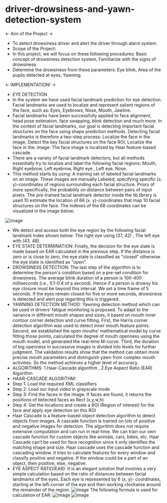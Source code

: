 # driver-drowsiness-and-yawn-detection-system
<- Aim of the Project ->
 
- To detect drowsiness driver and alert the driver through alarm system.
- Scope of the Project:
- In this project, we will focus on these following procedures: Basic concept of drowsiness detection system, Familiarize with the signs of drowsiness.
- Determine the drowsiness from these parameters: Eye blink, Area of the pupils detected at eyes, Yawning.

<- IMPLEMENTATION! ->

- EYE DETECTION
- In the system we have used facial landmark prediction for eye detection. Facial landmarks are used to localize and represent salient regions of the face, such as: Eyes, Eyebrows, Nose, Mouth, Jawline.
- Facial landmarks have been successfully applied to face alignment, head pose estimation, face swapping, blink detection and much more. In the context of facial landmarks, our goal is detecting important facial structures on the face using shape prediction methods. Detecting facial landmarks is therefore a two-step process: Localize the face in the image, Detect the key facial structures on the face ROI, Localize the face in the: image: The face image is localized by Haar feature-based cascade.
- There are a variety of facial landmark detectors, but all methods essentially try to localize and label the following facial regions: Mouth, Right eyebrow, Left eyebrow, Right eye , Left eye, Nose.
- This method starts by using:
A training set of labeled facial landmarks on an image. These images are manually Labeled, specifying specific (x. y)-coordinates of regions surrounding each facial structure. Priors of more specifically, the probabilily on distance between pairs of input pixels. The pre-trained facial landmark detector inside the lib library is used 10 estimate the location of 68 (x. y)-coordinates that map 10 facial structures on the face. The indexes of the 68 coordinates can be visualized in the image below:

![image](https://github.com/Madhusudan1712/driver-drowsiness-and-yawn-detection-system/assets/146712964/abd3aae2-a2bd-4673-b030-e87ba42a6a83)

- We detect and access both the eye region by the following facial landmark index shown below: The right eye using (37, 42) , The left eye with (43. 48).
- EYE STATE DETERMINATION: Finally, the decision for the eye state is made based on EAR calculated in the previous step. If the distance is zero or is close to zero, the eye state is classified as "closed" otherwise the eye state is identified as "open".
- DROWSINESS DETECTION: The last step of the algorithm is to determine the person's condition based on a pre-set condition for drowsiness. The average blink duration of a person is 100-400 milliseconds (i.e., 0.1-0.4 of a second). Hence if a person is drowsy his eye closure must be beyond this interval. We set a time frame of 5 seconds. If the eyes remain closed for five or more seconds, drowsiness is detected and alert pop regarding this is triggered.
- YAWNING DETECTION METHOD: Yawning detection method which can be used in drivers’ fatigue monitoring is proposed. To adapt to the variance in different mouth shapes and sizes, it based on mouth inner contour corner detection and curve fitting. First, the Harris corner detection algorithm was used to detect inner mouth feature points. Second, we established the open mouths’ mathematical model by curve fitting those points, calculated the degree of mouth openness using the mouth model, and generated the real-time M-curve. Third, the duration of big openness in successive images is divided into levels for further judgment. The validation results show that the method can obtain more precise mouth parameters and distinguish yawn from complex mouth activities. So the method achieves a higher level of accuracy.
- ALGORITHMS: 1.Haar-Cascade algorithm , 2.Eye Aspect Ratio (EAR) Algorithm
- HAAR-CASCADE ALGORITHM:
- Step 1: Load the required XML classifiers
- Step 2: Load our input video in grayscale mode
- Step 3: Find the faces in the image. If faces are found, it returns the positions of detected faces as Rect (x,y,w,h)
- Step 4: Get the locations and create a ROI (Region of interest) for the face and apply eye detection on this ROI
- Haar Cascade is a feature-based object detection algorithm to detect objects from images. A cascade function is trained on lots of positive and negative images for detection. The algorithm does not require extensive computation and can run in real-time. We can train our own cascade function for custom objects like animals, cars, bikes, etc. Haar Cascade can’t be used for face recognition since it only identifies the matching shape and size. Haar cascade uses the cascade function and cascading window. It tries to calculate features for every window and classify positive and negative. If the window could be a part of an object, then positive, else, negative.
- EYE ASPECT RATIO(EAR): It is an elegant solution that involves a very simple calculation based on the ratio of distances between facial landmarks of the eyes. Each eye is represented by 6 (x, y)- coordinates, starting at the left-corner of the eye and then working clockwise around the remainder of the region.
![image](https://github.com/Madhusudan1712/driver-drowsiness-and-yawn-detection-system/assets/146712964/f4506eab-09bb-44d2-acac-b1fcbcd5c6f0)
The following formula is used for calculation of EAR:
![image](https://github.com/Madhusudan1712/driver-drowsiness-and-yawn-detection-system/assets/146712964/ac1ecf7d-b3f5-438d-81cd-9ffb80f867de)
![image](https://github.com/Madhusudan1712/driver-drowsiness-and-yawn-detection-system/assets/146712964/ebefdcca-d232-4406-9f74-aac570fa3026)















